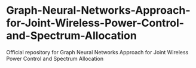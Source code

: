 # Graph-Neural-Networks-Approach-for-Joint-Wireless-Power-Control-and-Spectrum-Allocation
Official repository for Graph Neural Networks Approach for Joint Wireless Power Control and Spectrum Allocation
